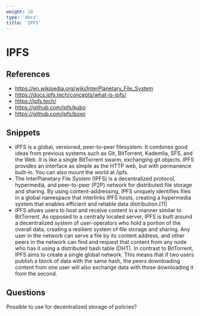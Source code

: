 ```yaml
---
weight: 10
type: 'docs'
title: 'IPFS'
---
```


# IPFS

## References
- https://en.wikipedia.org/wiki/InterPlanetary_File_System
- https://docs.ipfs.tech/concepts/what-is-ipfs/
- https://ipfs.tech/
- https://github.com/ipfs/kubo
- https://github.com/ipfs/boxo

## Snippets
- IPFS is a global, versioned, peer-to-peer filesystem. It combines good ideas from previous systems such as Git, BitTorrent, Kademlia, SFS, and the Web. It is like a single BitTorrent swarm, exchanging git objects. IPFS provides an interface as simple as the HTTP web, but with permanence built-in. You can also mount the world at /ipfs.
- The InterPlanetary File System (IPFS) is a decentralized protocol, hypermedia, and peer-to-peer (P2P) network for distributed file storage and sharing. By using content-addressing, IPFS uniquely identifies files in a global namespace that interlinks IPFS hosts, creating a hypermedia system that enables efficient and reliable data distribution.[11]
- IPFS allows users to host and receive content in a manner similar to BitTorrent. As opposed to a centrally located server, IPFS is built around a decentralized system of user-operators who hold a portion of the overall data, creating a resilient system of file storage and sharing. Any user in the network can serve a file by its content address, and other peers in the network can find and request that content from any node who has it using a distributed hash table (DHT). In contrast to BitTorrent, IPFS aims to create a single global network. This means that if two users publish a block of data with the same hash, the peers downloading content from one user will also exchange data with those downloading it from the second.

## Questions
Possible to use for decentralized storage of policies?
